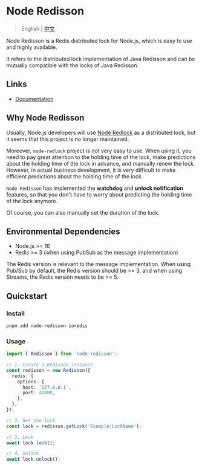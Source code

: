 # Node Redisson

> English | [中文](https://github.com/smilecc/node-redisson/blob/main/README_cn.md)

Node Redisson is a Redis distributed lock for Node.js, which is easy to use and highly available.

It refers to the distributed lock implementation of Java Redisson and can be mutually compatible with the locks of Java Redisson.

## Links

- [Documentation](https://smilecc.github.io/node-redisson/)

## Why Node Redisson

Usually, Node.js developers will use [Node Redlock](https://github.com/mike-marcacci/node-redlock) as a distributed lock, but it seems that this project is no longer maintained.

Moreover, `node-redlock` project is not very easy to use. When using it, you need to pay great attention to the holding time of the lock, make predictions about the holding time of the lock in advance, and manually renew the lock. However, in actual business development, it is very difficult to make efficient predictions about the holding time of the lock.

`Node Redisson` has implemented the **watchdog** and **unlock notification** features, so that you don't have to worry about predicting the holding time of the lock anymore.

Of course, you can also manually set the duration of the lock.

## Environmental Dependencies

- Node.js >= 16
- Redis >= 3 (when using PubSub as the message implementation)

The Redis version is relevant to the message implementation. When using Pub/Sub by default, the Redis version should be >= 3, and when using Streams, the Redis version needs to be >= 5.

## Quickstart

### Install

```sh
pnpm add node-redisson ioredis
```

### Usage

```ts
import { Redisson } from 'node-redisson';

// 1. Create a Redisson instance
const redisson = new Redisson({
  redis: {
    options: {
      host: '127.0.0.1',
      port: 42800,
    },
  },
});

// 2. Get the lock
const lock = redisson.getLock('Example:LockName');

// 3. Lock
await lock.lock();

// 4. Unlock
await lock.unlock();
```
